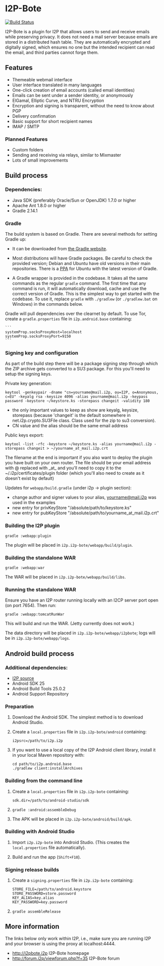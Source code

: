 # I2P-Bote

[![Build Status](https://travis-ci.org/i2p/i2p.i2p-bote.svg?branch=master)](https://travis-ci.org/i2p/i2p.i2p-bote)

I2P-Bote is a plugin for I2P that allows users to send and receive emails while preserving privacy. It does not need a mail server because emails are stored in a distributed hash table. They are automatically encrypted and digitally signed, which ensures no one but the intended recipient can read the email, and third parties cannot forge them.

## Features

- Themeable webmail interface
- User interface translated in many languages
- One-click creation of email accounts (called email identities)
- Emails can be sent under a sender identity, or anonymously
- ElGamal, Elliptic Curve, and NTRU Encryption
- Encryption and signing is transparent, without the need to know about PGP
- Delivery confirmation
- Basic support for short recipient names
- IMAP / SMTP

### Planned Features

- Custom folders
- Sending and receiving via relays, similar to Mixmaster
- Lots of small improvements

## Build process

### Dependencies:

- Java SDK (preferably Oracle/Sun or OpenJDK) 1.7.0 or higher
- Apache Ant 1.8.0 or higher
- Gradle 2.14.1

### Gradle

The build system is based on Gradle. There are several methods for setting Gradle up:

* It can be downloaded from [the Gradle website](http://www.gradle.org/downloads).

* Most distributions will have Gradle packages. Be careful to check the provided version; Debian and Ubuntu have old versions in their main repositories. There is a [PPA](https://launchpad.net/~cwchien/+archive/gradle) for Ubuntu with the latest version of Gradle.

* A Gradle wrapper is provided in the codebase. It takes all the same commands as the regular `gradle` command. The first time that any command is run, it will automatically download, cache and use the correct version of Gradle. This is the simplest way to get started with the codebase. To use it, replace `gradle` with `./gradlew` (or `./gradlew.bat` on Windows) in the commands below.

Gradle will pull dependencies over the clearnet by default. To use Tor, create a `gradle.properties` file in `i2p.android.base` containing:

    ```
    systemProp.socksProxyHost=localhost
    systemProp.socksProxyPort=9150
    ```

### Signing key and configuration

As part of the build step there will be a package signing step through which the ZIP archive gets converted to a SU3 package. For this you'll need to setup the signing keys.

Private key generation:

   ```
   keytool -genkeypair -dname "cn=yourname@mail.i2p, ou=I2P, o=Anonymous, c=EU" -keyalg rsa -keysize 4096 -alias yourname@mail.i2p -keypass password -keystore ~/keystore.ks -storepass changeit -validity 180
   ```

 * the only important values to keep as show are keyalg, keysize, storepass (because 'changeit' is the default somewhere in net.i2p.crypto.SU3File class. Class used for the zip to su3 conversion).
 * CN value and the alias should be the same email address

Public keys export:

   ```
   keytool -list -rfc -keystore ~/keystore.ks -alias yourname@mail.i2p -storepass changeit > ~/yourname_at_mail.i2p.crt
   ```
The filename at the end is important if you also want to deploy the plugin you have built on your own router. The file should be your email address with @ replaced with \_at\_ and you'll need to copy it to the ~/.i2p/certificates/plugin folder (which you'll also need to create as it doesn't exist by default)

Updates for `webapp/build.gradle` (under i2p -> plugin section):

 * change author and signer values to your alias, yourname@mail.i2p was used in the examples
 * new entry for privKeyStore "/absolute/path/to/keystore.ks"
 * new entry for pubKeyStore "/absolute/path/to/yourname\_at\_mail.i2p.crt"


### Building the I2P plugin

```
gradle :webapp:plugin
```

The plugin will be placed in `i2p.i2p-bote/webapp/build/plugin`.

### Building the standalone WAR

```
gradle :webapp:war
```

The WAR will be placed in `i2p.i2p-bote/webapp/build/libs`.

### Running the standalone WAR

Ensure you have an I2P router running locally with an I2CP server port open (on port 7654). Then run:

```
gradle :webapp:tomcatRunWar
```

This will build and run the WAR. (Jetty currently does not work.)

The data directory will be placed in `i2p.i2p-bote/webapp/i2pbote`; logs will be in `i2p.i2p-bote/webapp/logs`.

## Android build process

### Additional dependencies:

- [I2P source](https://github.com/i2p/i2p.i2p)
- Android SDK 25
- Android Build Tools 25.0.2
- Android Support Repository

### Preparation

1. Download the Android SDK. The simplest method is to download Android Studio.

2. Create a `local.properties` file in `i2p.i2p-bote/android` containing:

    ```
    i2psrc=/path/to/i2p.i2p
    ```

3. If you want to use a local copy of the I2P Android client library, install it in your local Maven repository with:

    ```
    cd path/to/i2p.android.base
    ./gradlew client:installArchives
    ```

### Building from the command line

1. Create a `local.properties` file in `i2p.i2p-bote` containing:

    ```
    sdk.dir=/path/to/android-studio/sdk
    ```

2. `gradle :android:assembleDebug`

3. The APK will be placed in `i2p.i2p-bote/android/build/apk`.

### Building with Android Studio

1. Import `i2p.i2p-bote` into Android Studio. (This creates the `local.properties` file automatically).

2. Build and run the app (`Shift+F10`).

### Signing release builds

1. Create a `signing.properties` file in `i2p.i2p-bote` containing:

    ```
    STORE_FILE=/path/to/android.keystore
    STORE_PASSWORD=store.password
    KEY_ALIAS=key.alias
    KEY_PASSWORD=key.password
    ```

2. `gradle assembleRelease`

## More information

The links below only work within I2P, i.e., make sure you are running I2P and your browser is using the proxy at localhost:4444.

- http://i2pbote.i2p I2P-Bote homepage
- http://forum.i2p/viewforum.php?f=35 I2P-Bote forum
